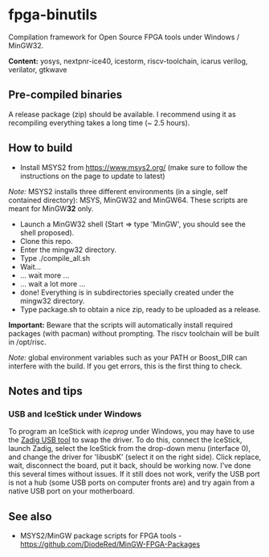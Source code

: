 # fpga-binutils
Compilation framework for Open Source FPGA tools under Windows / MinGW32.

**Content:** yosys, nextpnr-ice40, icestorm, riscv-toolchain, icarus verilog, verilator, gtkwave

## Pre-compiled binaries
A release package (zip) should be available. I recommend using it as recompiling everything takes a long time (~ 2.5 hours).

## How to build
- Install MSYS2 from https://www.msys2.org/ (make sure to follow the instructions on the page to update to latest)

*Note:* MSYS2 installs three different environments (in a single, self contained directory): MSYS, MinGW32 and MinGW64. These scripts are meant for MinGW**32** only.

- Launch a MinGW32 shell (Start => type 'MinGW', you should see the shell proposed).
- Clone this repo.
- Enter the mingw32 directory.
- Type ./compile_all.sh
- Wait... 
- ... wait more ...
- ... wait a lot more ...
- done! Everything is in subdirectories specially created under the mingw32 directory. 
- Type package.sh to obtain a nice zip, ready to be uploaded as a release.

**Important:** Beware that the scripts will automatically install required packages (with pacman) without prompting. The riscv toolchain will be built in /opt/risc.

*Note:* global environment variables such as your PATH or Boost_DIR can interfere with the build. If you get errors, this is the first thing to check. 

## Notes and tips 

### USB and IceStick under Windows
To program an IceStick with *iceprog* under Windows, you may have to use the [Zadig USB tool](https://zadig.akeo.ie/) to swap the driver. To do this, connect the IceStick, launch Zadig, select the IceStick from the drop-down menu (interface 0), and change the driver for 'libusbK' (select it on the right side). Click replace, wait, disconnect the board, put it back, should be working now. I've done this several times without issues. If it still does not work, verify the USB port is not a hub (some USB ports on computer fronts are) and try again from a native USB port on your motherboard.

## See also
- MSYS2/MinGW package scripts for FPGA tools - https://github.com/DiodeRed/MinGW-FPGA-Packages

